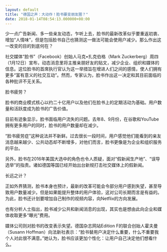 ```yaml
---
layout: default
title: "德国之声：大动作！脸书要变朋友圈？"
date: 2018-01-14T08:54:13.000000+08:00
---
```


少一点广告新闻、多一些亲友动态，乍听上去，脸书的最新改革似乎要重返初衷、增加“人情味”，但是包括脸书自己也猜测这一做法可能会使用户减少。那么作出这一改变的目的到底何在？

社交媒体“脸书”（Facebook）创始人马克•扎克伯格（Mark Zuckerberg）周四（1月12日）宣布，动态消息里将主推亲朋好友的贴文，减少企业、组织和媒体的信息。这位脸书的首席执行官认为这一举措旨在增进人们之间的感情，使人们拥有更多“富有意义的社交互动”。然而，专家认为，脸书作出这一决定和其目前面临的各种批评不无关系。

脸书疲劳？

脸书的商业模式核心以约二十亿用户以及他们在脸书上的定期活动为基础。用户数量和活跃度成为脸书的广告价值。

目前有迹象显示，脸书面临用户流失的问题。去年8、9月份，在谷歌和YouTube拥有更多用户的同时，脸书的用户数量却在减少。

“脸书疲劳症”这种说法并不新鲜。过去很长一段时间，用户感觉他们能看到的亲友消息越来越少、公共动态却不断增多，对他们而言，脸书更像是为企业和组织服务的平台。

另外，脸书在2016年美国大选中的角色也令人质疑，面对“假新闻生产地”、“误导选举”的指责。诸如德国等国已经开始出台新规打击社交媒体上的假新闻。

长远之计？

正如外界猜测，脸书本身也预计，最新的改革可能会令部分用户感到失望，甚至导致用户数量减少。但是如果能提升整体的用户体验，这对公司长期而言是有益的。为此，脸书还计划要增加自己制作的视频内容，向Netflix的方向发展。

也有分析人士指出，脸书减少公共和新闻消息的出现，其实也是想由此向企业和媒体收取更多“曝光”费用。

媒体公司则对脸书的改变表示失望。德国杂志网站Edition F的联合创始人霍夫曼（Susann Hoffman）向法新社表示：“脸书替用户决定什么重要，什么不重要我个人对此很不满意。”她认为，脸书应该更加个性化：让用户自己决定他们想看什么。

